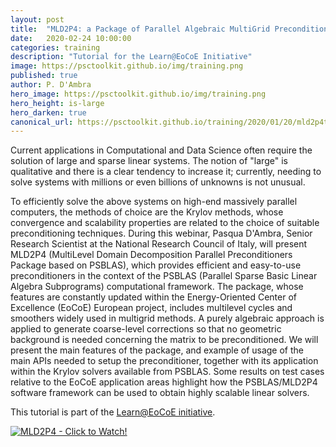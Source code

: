 ```yaml
---
layout: post
title:  "MLD2P4: a Package of Parallel Algebraic MultiGrid Preconditioners for Scalable Linear Solvers"
date:   2020-02-24 10:00:00
categories: training
description: "Tutorial for the Learn@EoCoE Initiative"
image: https://psctoolkit.github.io/img/training.png
published: true
author: P. D'Ambra
hero_image: https://psctoolkit.github.io/img/training.png
hero_height: is-large
hero_darken: true
canonical_url: https://psctoolkit.github.io/training/2020/01/20/mld2p4tutorialeocoe.html
---
```


Current applications in Computational and Data Science often require the solution of large and sparse linear systems. The notion of "large" is qualitative and there is a clear tendency to increase it; currently, needing to solve systems with millions or even billions of unknowns is not unusual.

To efficiently solve the above systems on high-end massively parallel computers, the methods of choice are the Krylov methods, whose convergence and scalability properties are related to the choice of suitable preconditioning techniques. During this webinar, Pasqua D'Ambra, Senior Research Scientist at the National Research Council of Italy, will present MLD2P4 (MultiLevel Domain Decomposition Parallel Preconditioners Package based on PSBLAS), which provides efficient and easy-to-use preconditioners in the context of the PSBLAS (Parallel Sparse Basic Linear Algebra Subprograms) computational framework. The package, whose features are constantly updated within the Energy-Oriented Center of Excellence (EoCoE) European project, includes multilevel cycles and smoothers widely used in multigrid methods. A purely algebraic approach is applied to generate coarse-level corrections so that no geometric background is needed concerning the matrix to be preconditioned. We will present the main features of the package, and example of usage of the main APIs needed to setup the preconditioner, together with its application within the Krylov solvers available from PSBLAS. Some results on test cases relative to the EoCoE application areas highlight how the PSBLAS/MLD2P4 software framework can be used to obtain highly scalable linear solvers.


This tutorial is part of the [Learn@EoCoE initiative](https://www.eocoe.eu/video_resource/mld2p4-a-package-of-parallel-algebraic-multigrid-preconditioners-for-scalable-linear-solvers/).

[![MLD2P4 - Click to Watch!](https://psctoolkit.github.io/img/eocoemld2p4tutorial.png)](https://youtu.be/Hp9LLeRuFm0 "MLD2P4 - Click to Watch!")
